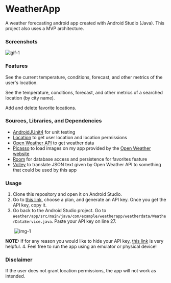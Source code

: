 # WeatherApp
A weather forecasting android app created with Android Studio (Java). This project also uses a MVP architecture. 

### Screenshots
![gif-1](https://user-images.githubusercontent.com/85015271/177485442-2ca423c1-5755-4286-988e-abf9547b72cc.gif)

### Features
See the current temperature, conditions, forecast, and other metrics of the user's location.

See the temperature, conditions, forecast, and other metrics of a searched location (by city name). 

Add and delete favorite locations.

### Sources, Libraries, and Dependencies
- [AndroidJUnit4](https://developer.android.com/reference/androidx/test/runner/AndroidJUnit4) for unit testing
- [Location](https://developer.android.com/reference/android/location/package-summary) to get user location and location permissions
- [Open Weather API](https://openweathermap.org/api) to get weather data
- [Picasso](https://github.com/square/picasso) to load images on my app provided by the [Open Weather website](https://openweathermap.org/weather-conditions)
- [Room](https://developer.android.com/jetpack/androidx/releases/room) for database access and persistence for favorites feature
- [Volley](https://google.github.io/volley/) to translate JSON text given by Open Weather API to something that could be used by this app

### Usage
1. Clone this repository and open it on Android Studio. 
2. Go to [this link](https://openweathermap.org/price#weather), choose a plan, and generate an API key. Once you get the API key, copy it.
3. Go back to the Android Studio project. Go to `Weather/app/src/main/java/com/example/weatherapp/weatherdata/WeatherDataService.java`. Paste your API key on line 27.  
  
&nbsp;&nbsp;&nbsp;&nbsp;&nbsp;&nbsp;&nbsp;![img-1](https://user-images.githubusercontent.com/85015271/177504197-6436aa6b-97ea-47a5-98e0-b948a4e5ee44.PNG)

  
<strong>NOTE:</strong> If for any reason you would like to hide your API key, [this link](https://gist.github.com/loftywaif002/f2ebe2024ad73d6a579285dcba250465) is very helpful. 
4. Feel free to run the app using an emulator or physical device!

### Disclaimer
If the user does not grant location permissions, the app will not work as intended.



